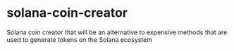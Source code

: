 # solana-coin-creator
Solana coin creator that will be an alternative to expensive methods that are used to generate tokens on the Solana ecosystem
